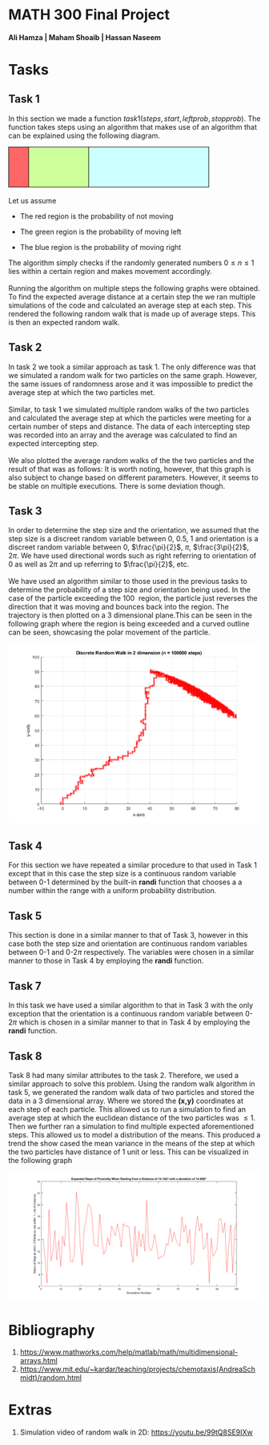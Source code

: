 # MATH 300 Final Project
#### Ali Hamza | Maham Shoaib | Hassan Naseem


Tasks
=====

Task 1
------

In this section we made a function
$task1(steps,start,leftprob,stopprob)$. The function takes steps using
an algorithm that makes use of an algorithm that can be explained using
the following diagram.


![alt text](https://github.com/hurryingauto3/ProbabilityProject/blob/master/Report/task1prob.png)


Let us assume

-   The red region is the probability of not moving

-   The green region is the probability of moving left

-   The blue region is the probability of moving right

The algorithm simply checks if the randomly generated numbers
$0\leq n \leq 1$ lies within a certain region and makes movement
accordingly.\
\
Running the algorithm on multiple steps the following graphs were
obtained. To find the expected average distance at a certain step the we
ran multiple simulations of the code and calculated an average step at
each step. This rendered the following random walk that is made up of
average steps. This is then an expected random walk.

Task 2
------

In task 2 we took a similar approach as task 1. The only difference was
that we simulated a random walk for two particles on the same graph.
However, the same issues of randomness arose and it was impossible to
predict the average step at which the two particles met.\
\
Similar, to task 1 we simulated multiple random walks of the two
particles and calculated the average step at which the particles were
meeting for a certain number of steps and distance. The data of each
intercepting step was recorded into an array and the average was
calculated to find an expected intercepting step.\
\
We also plotted the average random walks of the the two particles and
the result of that was as follows: It is worth noting, however, that
this graph is also subject to change based on different parameters.
However, it seems to be stable on multiple executions. There is some
deviation though.

Task 3
------

In order to determine the step size and the orientation, we assumed that
the step size is a discreet random variable between 0, 0.5, 1 and
orientation is a discreet random variable between 0, $\frac{\pi}{2}$,
$\pi$, $\frac{3\pi}{2}$, $2\pi$. We have used directional words such as
right referring to orientation of 0 as well as $2\pi$ and up referring
to $\frac{\pi}{2}$, etc.\
\
We have used an algorithm similar to those used in the previous tasks to
determine the probability of a step size and orientation being used. In
the case of the particle exceeding the 100 <math>unit^{2}</math> region, the
particle just reverses the direction that it was moving and bounces back
into the region. The trajectory is then plotted on a 3 dimensional
plane.This can be seen in the following graph where the region is being exceeded and a curved outline can be seen, showcasing the polar movement of the particle.

![alt text](https://github.com/hurryingauto3/ProbabilityProject/blob/master/Report/task3bounce.png)

Task 4
------

For this section we have repeated a similar procedure to that used in
Task 1 except that in this case the step size is a continuous random
variable between 0-1 determined by the built-in **randi** function that
chooses a a number within the range with a uniform probability
distribution.

Task 5
------

This section is done in a similar manner to that of Task 3, however in
this case both the step size and orientation are continuous random
variables between 0-1 and 0-2$\pi$ respectively. The variables were
chosen in a similar manner to those in Task 4 by employing the **randi**
function.

Task 7
------

In this task we have used a similar algorithm to that in Task 3 with the
only exception that the orientation is a continuous random variable
between 0-2$\pi$ which is chosen in a similar manner to that in Task 4
by employing the **randi** function.

Task 8
------

Task 8 had many similar attributes to the task 2. Therefore, we used a similar approach to solve this problem. Using the random walk algorithm in task 5, we generated the random walk data
of two particles and stored the data in a 3 dimensional array. Where we stored the **(x,y)** coordinates at each step of each particle. This allowed us to run a simulation to find an average step at which the euclidean distance of the two particles was $\leq 1$. Then we further ran a simulation to find multiple expected aforementioned steps. This allowed us to model a distribution of the means. This produced a trend the show cased the mean variance in the means of the step at which the two particles have distance of 1 unit or less. This can be visualized in the following graph

![alt text](https://github.com/hurryingauto3/ProbabilityProject/blob/master/Report/Meandist.png)

Bibliography
============
1.  <https://www.mathworks.com/help/matlab/math/multidimensional-arrays.html>
2.  <https://www.mit.edu/~kardar/teaching/projects/chemotaxis(AndreaSchmidt)/random.html>

Extras
======

1.  Simulation video of random walk in 2D:
    <https://youtu.be/99tQ8SE9IXw>
